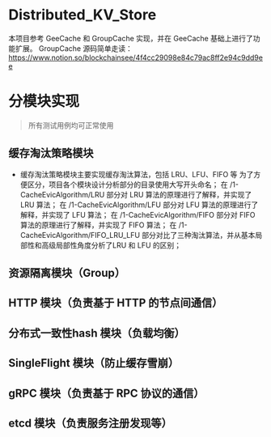 # Distributed_KV_Store
本项目参考 GeeCache 和 GroupCache 实现，并在 GeeCache 基础上进行了功能扩展。
GroupCache 源码简单走读：https://www.notion.so/blockchainsee/4f4cc29098e84c79ac8ff2e94c9dd9ee


# 分模块实现
> 所有测试用例均可正常使用
## 缓存淘汰策略模块
- 缓存淘汰策略模块主要实现缓存淘汰算法，包括 LRU、LFU、FIFO 等
为了方便区分，项目各个模块设计分析部分的目录使用大写开头命名；
在 /1-CacheEvicAlgorithm/LRU 部分对 LRU 算法的原理进行了解释，并实现了 LRU 算法；
在 /1-CacheEvicAlgorithm/LFU 部分对 LFU 算法的原理进行了解释，并实现了 LFU 算法；
在 /1-CacheEvicAlgorithm/FIFO 部分对 FIFO 算法的原理进行了解释，并实现了 FIFO 算法；
在 /1-CacheEvicAlgorithm/FIFO_LRU_LFU 部分对比了三种淘汰算法，并从基本局部性和高级局部性角度分析了LRU 和 LFU 的区别；

## 资源隔离模块（Group）

## HTTP 模块（负责基于 HTTP 的节点间通信）

## 分布式一致性hash 模块（负载均衡）

## SingleFlight 模块（防止缓存雪崩）

## gRPC 模块（负责基于 RPC 协议的通信）

## etcd 模块（负责服务注册发现等）


